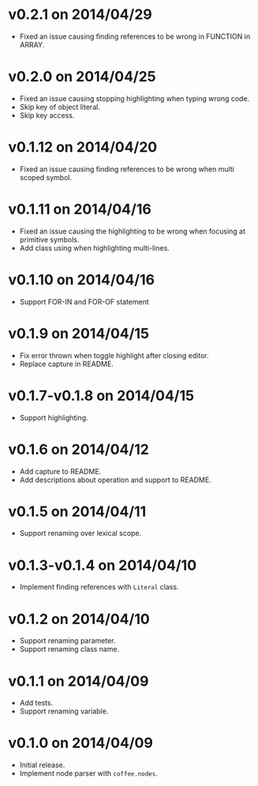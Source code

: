 # v0.2.1 on 2014/04/29

* Fixed an issue causing finding references to be wrong in FUNCTION in ARRAY.

# v0.2.0 on 2014/04/25

* Fixed an issue causing stopping highlighting when typing wrong code.
* Skip key of object literal.
* Skip key access.

# v0.1.12 on 2014/04/20

* Fixed an issue causing finding references to be wrong when multi scoped symbol.

# v0.1.11 on 2014/04/16

* Fixed an issue causing the highlighting to be wrong when focusing at primitive symbols.
* Add class using when highlighting multi-lines.

# v0.1.10 on 2014/04/16

* Support FOR-IN and FOR-OF statement

# v0.1.9 on 2014/04/15

* Fix error thrown when toggle highlight after closing editor.
* Replace capture in README.

# v0.1.7-v0.1.8 on 2014/04/15

* Support highlighting.

# v0.1.6 on 2014/04/12

* Add capture to README.
* Add descriptions about operation and support to README.

# v0.1.5 on 2014/04/11

* Support renaming over lexical scope.

# v0.1.3-v0.1.4 on 2014/04/10

* Implement finding references with `Literal` class.

# v0.1.2 on 2014/04/10

* Support renaming parameter.
* Support renaming class name.

# v0.1.1 on 2014/04/09

* Add tests.
* Support renaming variable.

# v0.1.0 on 2014/04/09

* Initial release.
* Implement node parser with `coffee.nodes`.

